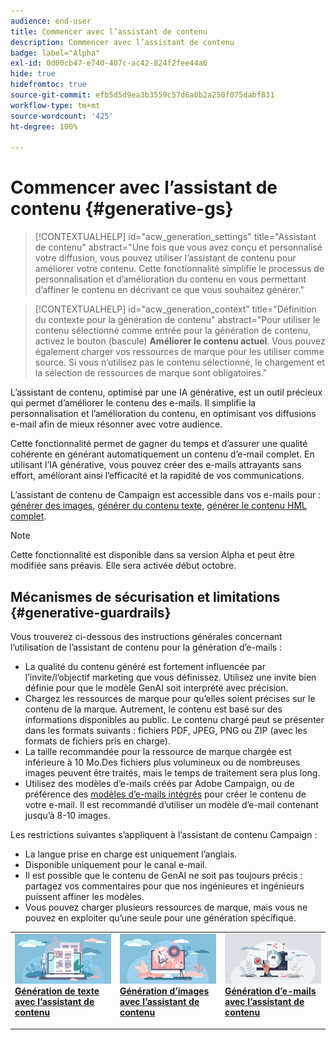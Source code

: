 ```yaml
---
audience: end-user
title: Commencer avec l’assistant de contenu
description: Commencer avec l’assistant de contenu
badge: label="Alpha"
exl-id: 0d00cb47-e740-407c-ac42-824f2fee44a6
hide: true
hidefromtoc: true
source-git-commit: efb5d5d9ea3b3559c57d6a0b2a250f075dabf831
workflow-type: tm+mt
source-wordcount: '425'
ht-degree: 100%

---
```


# Commencer avec l’assistant de contenu {#generative-gs}

<!--
>[!CONTEXTUALHELP]
>id="acw_emagica_generate"
>title="Adobe Generative AI terms"
>abstract="Access to this feature is subject to your agreement to the Adobe Experience Cloud Generative AI User Guidelines, and the following:
* Any prompts, context, or supplemental information, or other input you provide to this feature (a) must be tied to specific context, which can include your branding materials, website content, data, schemas for such data, templates, or other trusted documents, and (b) must not contain any personal information (personal information includes anything that can be linked back to a specific invidual).
* You should review any output from this feature for accuracy and ensure that it is appropriate for your use case."
>additional-url="https://www.adobe.com/legal/licenses-terms/adobe-gen-ai-user-guidelines.html" text="Adobe Generative AI User Guidelines"
-->

>[!CONTEXTUALHELP]
>id="acw_generation_settings"
>title="Assistant de contenu"
>abstract="Une fois que vous avez conçu et personnalisé votre diffusion, vous pouvez utiliser l’assistant de contenu pour améliorer votre contenu. Cette fonctionnalité simplifie le processus de personnalisation et d’amélioration du contenu en vous permettant d’affiner le contenu en décrivant ce que vous souhaitez générer."


>[!CONTEXTUALHELP]
>id="acw_generation_context"
>title="Définition du contexte pour la génération de contenu"
>abstract="Pour utiliser le contenu sélectionné comme entrée pour la génération de contenu, activez le bouton (bascule) **Améliorer le contenu actuel**. Vous pouvez également charger vos ressources de marque pour les utiliser comme source. Si vous n’utilisez pas le contenu sélectionné, le chargement et la sélection de ressources de marque sont obligatoires."

L’assistant de contenu, optimisé par une IA générative, est un outil précieux qui permet d’améliorer le contenu des e-mails. Il simplifie la personnalisation et l’amélioration du contenu, en optimisant vos diffusions e-mail afin de mieux résonner avec votre audience.

Cette fonctionnalité permet de gagner du temps et d’assurer une qualité cohérente en générant automatiquement un contenu d’e-mail complet. En utilisant l’IA générative, vous pouvez créer des e-mails attrayants sans effort, améliorant ainsi l’efficacité et la rapidité de vos communications.


L’assistant de contenu de Campaign est accessible dans vos e-mails pour : [générer des images](generative-image.md), [générer du contenu texte](generative-content.md), [générer le contenu HML complet](generative-email.md).

>[!NOTE]
>
>Cette fonctionnalité est disponible dans sa version Alpha et peut être modifiée sans préavis. Elle sera activée début octobre.

## Mécanismes de sécurisation et limitations {#generative-guardrails}

Vous trouverez ci-dessous des instructions générales concernant l’utilisation de l’assistant de contenu pour la génération d’e-mails :

* La qualité du contenu généré est fortement influencée par l’invite/l’objectif marketing que vous définissez. Utilisez une invite bien définie pour que le modèle GenAI soit interprété avec précision. 
* Chargez les ressources de marque pour qu’elles soient précises sur le contenu de la marque. Autrement, le contenu est basé sur des informations disponibles au public. Le contenu chargé peut se présenter dans les formats suivants : fichiers PDF, JPEG, PNG ou ZIP (avec les formats de fichiers pris en charge).
* La taille recommandée pour la ressource de marque chargée est inférieure à 10 Mo.Des fichiers plus volumineux ou de nombreuses images peuvent être traités, mais le temps de traitement sera plus long.
* Utilisez des modèles d’e-mails créés par Adobe Campaign, ou de préférence des [modèles d’e-mails intégrés](../email/create-email-templates.md) pour créer le contenu de votre e-mail. Il est recommandé d’utiliser un modèle d’e-mail contenant jusqu’à 8-10 images.


Les restrictions suivantes s’appliquent à l’assistant de contenu Campaign :

* La langue prise en charge est uniquement l’anglais.
* Disponible uniquement pour le canal e-mail.
* Il est possible que le contenu de GenAI ne soit pas toujours précis : partagez vos commentaires pour que nos ingénieures et ingénieurs puissent affiner les modèles.
* Vous pouvez charger plusieurs ressources de marque, mais vous ne pouvez en exploiter qu’une seule pour une génération spécifique.



<table style="table-layout:fixed"><tr style="border: 0;">
<td>
<a href="generative-content.md">
<img alt="Génération de texte" src="assets/do-not-localize/text-genai.jpeg">
</a>
<div>
<a href="generative-content.md"><strong>Génération de texte avec l’assistant de contenu</strong></a>
</div>
<p>
</td>
<td>
<a href="generative-image.md">
<img alt="Génération d’images" src="assets/do-not-localize/image-genai.jpeg">
</a>
<div><a href="generative-image.md"><strong>Génération d’images avec l’assistant de contenu</strong>
</div>
<p>
</td>
<td>
<a href="generative-email.md">
<img alt="Génération d’e-mails" src="assets/do-not-localize/email-genai.jpeg">
</a>
<div>
<a href="generative-email.md"><strong>Génération d’e-mails avec l’assistant de contenu</strong></a>
</div>
<p></td>
</tr></table>
